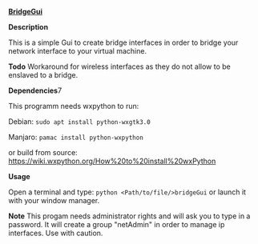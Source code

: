 <ins>**__BridgeGui__**</ins>

**Description**

This is a simple Gui to create bridge interfaces in order to bridge your network interface to your virtual machine.


**Todo**
Workaround for wireless interfaces as they do not allow to be enslaved to a bridge.


**Dependencies**7

This programm needs wxpython to run:

Debian:
`sudo apt install python-wxgtk3.0`

Manjaro:
`pamac install python-wxpython`

or build from source:
https://wiki.wxpython.org/How%20to%20install%20wxPython

**Usage**

Open a terminal and type:
`python <Path/to/file/>bridgeGui`
or launch it with your window manager.


**Note**
This progam needs administrator rights and will ask you to type in a password.
It will create a group "netAdmin" in order to manage ip interfaces.
Use with caution.

